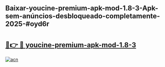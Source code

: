 ## Baixar-youcine-premium-apk-mod-1.8-3-Apk-sem-anúncios-desbloqueado-completamente-2025-#oyd6r

# <h2><a href="https://ainizakaria.my?title=youcine-premium-apk-mod-1.8-3&ref=20M">🔗👉 🔴 youcine-premium-apk-mod-1.8-3</a></h2>

[![acn](https://github.com/user-attachments/assets/0f9c940e-d8b0-45ae-aac7-cd30a18b3e1c)](https://ainizakaria.my?title=youcine-premium-apk-mod-1.8-3&ref=20M)

